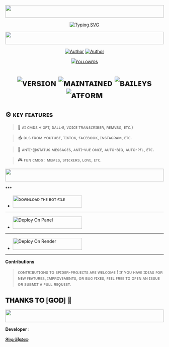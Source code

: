 <!-- Glowing Header -->
<p align="center">
  <img src="https://i.imgur.com/dBaSKWF.gif" height="40" width="100%">
</p>

<p align="center">
  <a href="https://git.io/typing-svg">
    <img src="https://readme-typing-svg.demolab.com?font=Black+Ops+One&size=80&pause=1000&color=Red&center=true&vCenter=true&width=1000&height=200&lines=SPIDER-XMD;VERSION+LITE;MADE+BY+KING+SHADOW" alt="Typing SVG" />
  </a>
</p>
    <!-- Glowing Header -->
<p align="center">
  <img src="https://i.imgur.com/dBaSKWF.gif" height="40" width="100%">
</p>
 
</p>
<p align="center">
<a href="https://github.com/shadowwrld"><img title="Author" src="https://img.shields.io/badge/sʜᴀᴅᴏᴡ-ᴡʀʟᴅ-black?style=for-the-badge&logo=Github"></a> <a href="https://wa.me/528133772711"><img title="Author" src="https://img.shields.io/badge/ᴄʜᴀᴛ ᴜs-black?style=for-the-badge&logo=whatsapp"></a>
<p/>
<p align="center">
<a href="https://github.com/shadowwrld?tab=followers"><img title="ғᴏʟʟᴏᴡᴇʀs" src="https://img.shields.io/github/followers/shadowwrld?label=Followers&style=social"></a>
</p></a>                     

   
   <h1 align="center"

![ᴠᴇʀsɪᴏɴ](https://img.shields.io/badge/ᴠᴇʀsɪᴏɴ-1.0.0-blue?style=flat-square)
![ᴍᴀɪɴᴛᴀɪɴᴇᴅ](https://img.shields.io/badge/ᴍᴀɪɴᴛᴀɪɴᴇᴅ-ʏᴇs-green?style=flat-square)
![ʙᴀɪʟᴇʏs](https://img.shields.io/badge/ʙᴀɪʟᴇʏs--ᴍᴅ-ᴘᴏᴡᴇʀᴇᴅ-orange?style=flat-square)
![ᴀᴛғᴏʀᴍ](https://img.shields.io/badge/ᴘʟᴀᴛғᴏʀᴍ-ᴡʜᴀᴛsᴀᴘᴘ-darkgreen?style=flat-square)

## ⚙️ ᴋᴇʏ ғᴇᴀᴛᴜʀᴇs

> 🤖 ᴀɪ ᴄᴍᴅs « ɢᴘᴛ, ᴅᴀʟʟ·ᴇ, ᴠᴏɪᴄᴇ ᴛʀᴀɴsᴄʀɪʙᴇʀ, ʀᴇᴍᴠʙɢ, ᴇᴛᴄ.)

> 📥 ᴅʟs ғʀᴏᴍ ʏᴏᴜᴛᴜʙᴇ, ᴛɪᴋᴛᴏᴋ, ғᴀᴄᴇʙᴏᴏᴋ, ɪɴsᴛᴀɢʀᴀᴍ, ᴇᴛᴄ.

> 🔧 ᴀɴᴛɪ-@sᴛᴀᴛᴜs ᴍᴇssᴀɢᴇs, ᴀɴᴛɪ-ᴠᴜᴇ ᴏɴᴄᴇ, ᴀᴜᴛᴏ-ʙɪᴏ, ᴀᴜᴛᴏ-ᴘғʟ, ᴇᴛᴄ.

> 🎮 ғᴜɴ ᴄᴍᴅs : ᴍᴇᴍᴇs, sᴛɪᴄᴋᴇʀs, ʟᴏᴠᴇ, ᴇᴛᴄ.
<!-- Glowing Header -->
<p align="center">
  <img src="https://i.imgur.com/dBaSKWF.gif" height="40" width="100%">
</p>
***

- <a href="https://github.com/shadowwrld/SPIDER-XMD/archive/refs/heads/main.zip"><img title="ᴅᴏᴡɴʟᴏᴀᴅ ᴛʜᴇ ʙᴏᴛ ғɪʟᴇ" src="https://img.shields.io/badge/ᴅᴏᴡɴʟᴏᴀᴅ ᴛʜᴇ ʙᴏᴛ ғɪʟᴇ-h?color=yellow&style=for-the-badge&logo=bmw" width="220" height="38.45"/></a></p>
***

- <a href="https://Bot-hosting.net"><img title="Deploy On Panel" src="https://img.shields.io/badge/DEPLOY ON PANEL-h?color=blue&style=for-the-badge&logo=bmw" width="220" height="38.45"/></a></p>

***

- <a href="https://github.com/shadowwrld"><img title="Deploy On Render" src="https://img.shields.io/badge/DEV INFORMATION-h?color=grey&style=for-the-badge&logo=github" width="220" height="38.45"/></a></p>


***

𝐂𝐨𝐧𝐭𝐫𝐢𝐛𝐮𝐭𝐢𝐨𝐧𝐬

> ᴄᴏɴᴛʀɪʙᴜᴛɪᴏɴs ᴛᴏ sᴘɪᴅᴇʀ-ᴘʀᴏᴊᴇᴄᴛs ᴀʀᴇ ᴡᴇʟᴄᴏᴍᴇ ! ɪғ ʏᴏᴜ ʜᴀᴠᴇ ɪᴅᴇᴀs ꜰᴏʀ ɴᴇᴡ ꜰᴇᴀᴛᴜʀᴇs, ɪᴍᴘʀᴏᴠᴇᴍᴇɴᴛs, ᴏʀ ʙᴜɢ ꜰɪxᴇs, ꜰᴇᴇʟ ꜰʀᴇᴇ ᴛᴏ ᴏᴘᴇɴ ᴀɴ ɪssᴜᴇ ᴏʀ sᴜʙᴍɪᴛ ᴀ ᴘᴜʟʟ ʀᴇǫᴜᴇsᴛ.
## 𝐓𝐇𝐀𝐍𝐊𝐒 𝐓𝐎 [𝐆𝐎𝐃] 🤩
<!-- Glowing Header -->
<p align="center">
  <img src="https://i.imgur.com/dBaSKWF.gif" height="40" width="100%">
</p>



𝐃𝐞𝐯𝐞𝐥𝐨𝐩𝐞𝐫 : 
 
  [**𝔎𝔦𝔫𝔤 𝔖𝔥𝔞𝔡𝔬𝔴**](https://github.com/shadowwrld)
